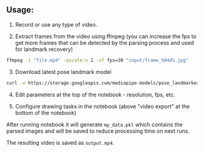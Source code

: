 
## Usage:

1. Record or use any type of video.

2. Extract frames from the video using ffmpeg (you can increase the fps to get more frames that can be detected by the parsing process
and used for landmark recovery)

```sh
ffmpeg -i "file.mp4" -qscale:v 2 -vf fps=30 "input/frame_%04d%.jpg"
```

3. Download latest pose landmark model

```sh
curl -o https://storage.googleapis.com/mediapipe-models/pose_landmarker/pose_landmarker_full/float16/latest/pose_landmarker_full.task
```

4. Edit parameters at the top of the notebook -
resolution, fps, etc.

5. Configure drawing tasks in the notebook (above "video export" at
the bottom of the notebook)

After running notebook it will generate `mp_data.pkl` which contains
the parsed images and will be saved to reduce processing time on next
runs.

The resulting video is saved as `output.mp4`.